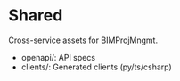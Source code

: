 # Shared

Cross-service assets for BIMProjMngmt.
- openapi/: API specs
- clients/: Generated clients (py/ts/csharp)